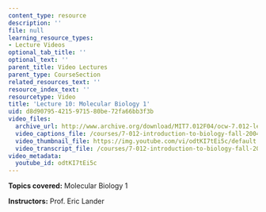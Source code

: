 ```yaml
---
content_type: resource
description: ''
file: null
learning_resource_types:
- Lecture Videos
optional_tab_title: ''
optional_text: ''
parent_title: Video Lectures
parent_type: CourseSection
related_resources_text: ''
resource_index_text: ''
resourcetype: Video
title: 'Lecture 10: Molecular Biology 1'
uid: d8d90795-4215-9715-80be-72fa66bb3f3b
video_files:
  archive_url: http://www.archive.org/download/MIT7.012F04/ocw-7.012-lec10-29sep2004-220k.mp4
  video_captions_file: /courses/7-012-introduction-to-biology-fall-2004/fa8f4bf4a072591684accb45882cc40a_odtKI7tEi5c.vtt
  video_thumbnail_file: https://img.youtube.com/vi/odtKI7tEi5c/default.jpg
  video_transcript_file: /courses/7-012-introduction-to-biology-fall-2004/e734e2b582df103a590f74d2560b477a_odtKI7tEi5c.pdf
video_metadata:
  youtube_id: odtKI7tEi5c
---
```


**Topics covered:** Molecular Biology 1

**Instructors:** Prof. Eric Lander